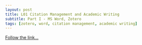 ```yaml
---
layout: post
title: L01 Citation Management and Academic Writing
subtitle: Part I - MS Word, Zotero
tags: [zotero, word, citation management, academic writing]
---
```


[Follow the link...](../01)